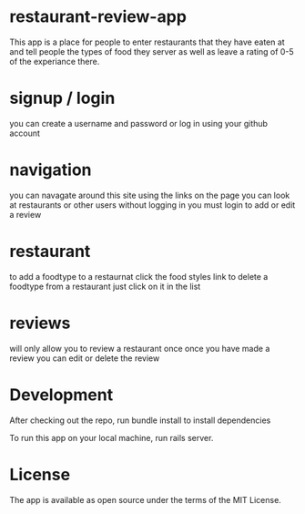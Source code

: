# restaurant-review-app

This app is a place for people to enter restaurants that they have eaten at and tell people the types of food they server 
as well as leave a rating of 0-5 of the experiance there. 

# signup / login
you can create a username and password or log in using your github account

# navigation 
  you can navagate around this site using the links on the page
  you can look at restaurants or other users without logging in 
  you must login to add or edit a review 

# restaurant 
 to add a foodtype to a restaurnat click the food styles link 
 to delete a foodtype from a restaurant just click on it in the list
    
# reviews 
will only allow you to review a restaurant once 
 once you have made a review you can edit or delete the review
    
 # Development
 
 After checking out the repo, run bundle install to install dependencies
    
 To run this app on your local machine, run  rails server. 
    
 # License
 
 The app is available as open source under the terms of the MIT License.